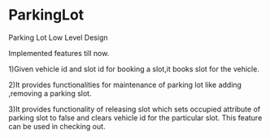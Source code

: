 # ParkingLot
Parking Lot Low Level Design

Implemented features till now.

1)Given vehicle id and slot id for booking a slot,it books slot for the vehicle.

2)It provides functionalities for maintenance of parking lot like adding ,removing a parking slot.

3)It provides functionality of releasing slot which sets occupied attribute of parking slot to false and clears vehicle id for the particular slot.
  This feature can be used in checking out.
